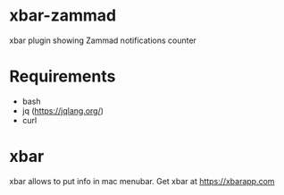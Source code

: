 # xbar-zammad
xbar plugin showing Zammad notifications counter

# Requirements
- bash
- jq (https://jqlang.org/)
- curl

# xbar
xbar allows to put info in mac menubar.
Get xbar at https://xbarapp.com

